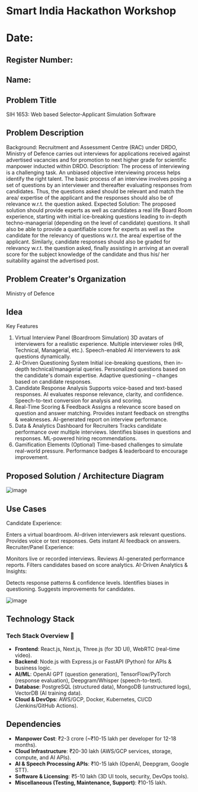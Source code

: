 # Smart India Hackathon Workshop
# Date:
## Register Number:
## Name:
## Problem Title
SIH 1653: Web based Selector-Applicant Simulation Software
## Problem Description
Background: Recruitment and Assessment Centre (RAC) under DRDO, Ministry of Defence carries out interviews for applications received against advertised vacancies and for promotion to next higher grade for scientific manpower inducted within DRDO. Description: The process of interviewing is a challenging task. An unbiased objective interviewing process helps identify the right talent. The basic process of an interview involves posing a set of questions by an interviewer and thereafter evaluating responses from candidates. Thus, the questions asked should be relevant and match the area/ expertise of the applicant and the responses should also be of relevance w.r.t. the question asked. Expected Solution: The proposed solution should provide experts as well as candidates a real life Board Room experience, starting with initial ice-breaking questions leading to in-depth techno-managerial (depending on the level of candidate) questions. It shall also be able to provide a quantifiable score for experts as well as the candidate for the relevancy of questions w.r.t. the area/ expertise of the applicant. Similarly, candidate responses should also be graded for relevancy w.r.t. the question asked, finally assisting in arriving at an overall score for the subject knowledge of the candidate and thus his/ her suitability against the advertised post.

## Problem Creater's Organization
Ministry of Defence

## Idea
Key Features
1. Virtual Interview Panel (Boardroom Simulation)
3D avatars of interviewers for a realistic experience.
Multiple interviewer roles (HR, Technical, Managerial, etc.).
Speech-enabled AI interviewers to ask questions dynamically.
2. AI-Driven Questioning System
Initial ice-breaking questions, then in-depth technical/managerial queries.
Personalized questions based on the candidate's domain expertise.
Adaptive questioning – changes based on candidate responses.
3. Candidate Response Analysis
Supports voice-based and text-based responses.
AI evaluates response relevance, clarity, and confidence.
Speech-to-text conversion for analysis and scoring.
4. Real-Time Scoring & Feedback
Assigns a relevance score based on question and answer matching.
Provides instant feedback on strengths & weaknesses.
AI-generated report on interview performance.
5. Data & Analytics Dashboard for Recruiters
Tracks candidate performance over multiple interviews.
Identifies biases in questions and responses.
ML-powered hiring recommendations.
6. Gamification Elements (Optional)
Time-based challenges to simulate real-world pressure.
Performance badges & leaderboard to encourage improvement.


## Proposed Solution / Architecture Diagram
![image](https://github.com/user-attachments/assets/bc5e24ca-88fb-4dea-b375-23543c652756)

## Use Cases
Candidate Experience:

Enters a virtual boardroom.
AI-driven interviewers ask relevant questions.
Provides voice or text responses.
Gets instant AI feedback on answers.
Recruiter/Panel Experience:

Monitors live or recorded interviews.
Reviews AI-generated performance reports.
Filters candidates based on score analytics.
AI-Driven Analytics & Insights:

Detects response patterns & confidence levels.
Identifies biases in questioning.
Suggests improvements for candidates.


![image](https://github.com/user-attachments/assets/87770850-9a6a-4908-8985-04468e18d88f)


## Technology Stack
### **Tech Stack Overview** 🚀  

- **Frontend**: React.js, Next.js, Three.js (for 3D UI), WebRTC (real-time video).  
- **Backend**: Node.js with Express.js or FastAPI (Python) for APIs & business logic.  
- **AI/ML**: OpenAI GPT (question generation), TensorFlow/PyTorch (response evaluation), Deepgram/Whisper (speech-to-text).  
- **Database**: PostgreSQL (structured data), MongoDB (unstructured logs), VectorDB (AI training data).  
- **Cloud & DevOps**: AWS/GCP, Docker, Kubernetes, CI/CD (Jenkins/GitHub Actions). 

## Dependencies
- **Manpower Cost**: ₹2-3 crore (~₹10-15 lakh per developer for 12-18 months).
- **Cloud Infrastructure**: ₹20-30 lakh (AWS/GCP services, storage, compute, and AI APIs).
- **AI & Speech Processing APIs**: ₹10-15 lakh (OpenAI, Deepgram, Google STT).
- **Software & Licensing**: ₹5-10 lakh (3D UI tools, security, DevOps tools).
- **Miscellaneous (Testing, Maintenance, Support)**: ₹10-15 lakh.

